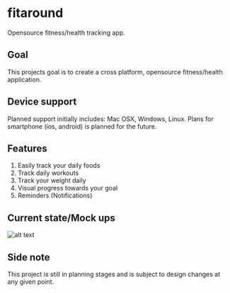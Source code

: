 # fitaround
Opensource fitness/health tracking app.


## Goal
This projects goal is to create a cross platform, opensource fitness/health application.

## Device support
Planned support initially includes: Mac OSX, Windows, Linux. 
Plans for smartphone (ios, android) is planned for the future.

## Features
1. Easily track your daily foods
2. Track daily workouts
3. Track your weight daily
4. Visual progress towards your goal
5. Reminders (Notifications)

## Current state/Mock ups
![alt text](https://i.imgur.com/hNp9zNF.png)


## Side note
This project is still in planning stages and is subject to design changes at any given point.
